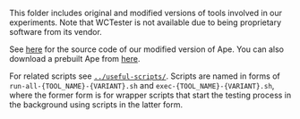 This folder includes original and modified versions of tools involved in our experiments. Note that WCTester is not available due to being proprietary software from its vendor.

See [here](https://github.com/TOLLER-Android/ape) for the source code of our modified version of Ape. You can also download a prebuilt Ape from [here](https://github.com/TOLLER-Android/ape/releases/download/release-20210725/ape.jar).

For related scripts see [`../useful-scripts/`](../useful-scripts/). Scripts are named in forms of `run-all-{TOOL_NAME}-{VARIANT}.sh` and `exec-{TOOL_NAME}-{VARIANT}.sh`, where the former form is for wrapper scripts that start the testing process in the background using scripts in the latter form.
